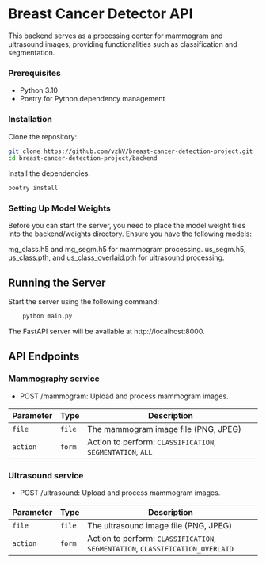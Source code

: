 # Breast Cancer Detector API

This backend serves as a processing center for mammogram and ultrasound images, providing functionalities such as classification and segmentation.

### Prerequisites

- Python 3.10
- Poetry for Python dependency management

### Installation

Clone the repository:

```bash
git clone https://github.com/vzhV/breast-cancer-detection-project.git
cd breast-cancer-detection-project/backend
```

Install the dependencies:

```bash
poetry install
```

### Setting Up Model Weights

Before you can start the server, you need to place the model weight files into the backend/weights directory. Ensure you have the following models:

mg_class.h5 and mg_segm.h5 for mammogram processing.
us_segm.h5, us_class.pth, and us_class_overlaid.pth for ultrasound processing.

## Running the Server
Start the server using the following command:

```bash
    python main.py
```
The FastAPI server will be available at http://localhost:8000.

## API Endpoints

### Mammography service
- POST /mammogram:  Upload and process mammogram images.

| Parameter | Type  | Description                                 |
|-----------|-------|---------------------------------------------|
| `file`    | `file`| The mammogram image file (PNG, JPEG)        |
| `action`  | `form`| Action to perform: `CLASSIFICATION`, `SEGMENTATION`, `ALL` |

### Ultrasound service
- POST /ultrasound:  Upload and process mammogram images.

| Parameter | Type  | Description                                                                    |
|-----------|-------|--------------------------------------------------------------------------------|
| `file`    | `file`| The ultrasound image file (PNG, JPEG)                                          |
| `action`  | `form`| Action to perform: `CLASSIFICATION`, `SEGMENTATION`, `CLASSIFICATION_OVERLAID` |
